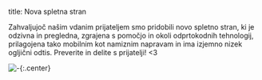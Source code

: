 title: Nova spletna stran

Zahvaljujoč našim vdanim prijateljem smo pridobili novo spletno stran,
ki je odzivna in pregledna, zgrajena s pomočjo in okoli odprtokodnih tehnologij,
prilagojena tako mobilnim kot namiznim napravam in ima izjemno nizek ogljični odtis.
Preverite in delite s prijatelji! <3

![-](https://picsum.photos/600/400?random){:.center}

